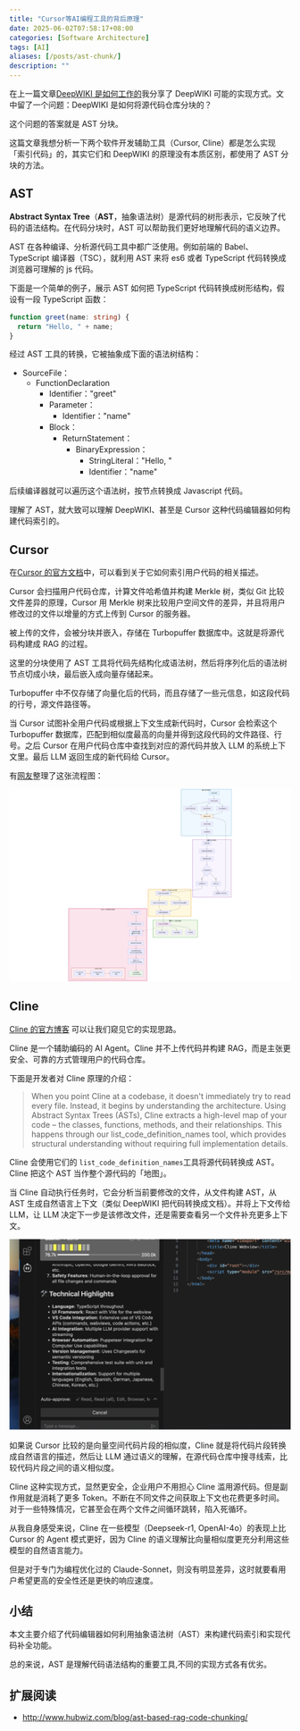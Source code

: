 ```yaml
---
title: "Cursor等AI编程工具的背后原理"
date: 2025-06-02T07:58:17+08:00
categories: [Software Architecture]
tags: [AI]
aliases: [/posts/ast-chunk/]
description: ""
---
```


在上一篇文章[DeepWIKI 是如何工作的](/posts/2025/build-deepwiki)我分享了 DeepWIKI 可能的实现方式。文中留了一个问题：DeepWIKI 是如何将源代码仓库分块的？

这个问题的答案就是 AST 分块。

这篇文章我想分析一下两个软件开发辅助工具（Cursor, Cline）都是怎么实现「索引代码」的，其实它们和 DeepWIKI 的原理没有本质区别，都使用了 AST 分块的方法。

## AST

**Abstract Syntax Tree**（**AST**，抽象语法树）是源代码的树形表示，它反映了代码的语法结构。在代码分块时，AST 可以帮助我们更好地理解代码的语义边界。

AST 在各种编译、分析源代码工具中都广泛使用。例如前端的 Babel、TypeScript 编译器（TSC），就利用 AST 来将 es6 或者 TypeScript 代码转换成浏览器可理解的 js 代码。

下面是一个简单的例子，展示 AST 如何把 TypeScript 代码转换成树形结构，假设有一段 TypeScript 函数：

```typescript
function greet(name: string) {
  return "Hello, " + name;
}
```

经过 AST 工具的转换，它被抽象成下面的语法树结构：

- SourceFile：
  - FunctionDeclaration
    - Identifier："greet"
    - Parameter：
      - Identifier："name"
    - Block：
      - ReturnStatement：
        - BinaryExpression：
          - StringLiteral："Hello, "
          - Identifier："name"

后续编译器就可以遍历这个语法树，按节点转换成 Javascript 代码。

理解了 AST，就大致可以理解 DeepWIKI、甚至是 Cursor 这种代码编辑器如何构建代码索引的。

## Cursor

在[Cursor 的官方文档](https://www.cursor.com/ja/security#codebase-indexing)中，可以看到关于它如何索引用户代码的相关描述。

Cursor 会扫描用户代码仓库，计算文件哈希值并构建 Merkle 树，类似 Git 比较文件差异的原理，Cursor 用 Merkle 树来比较用户空间文件的差异，并且将用户修改过的文件以增量的方式上传到 Cursor 的服务器。

被上传的文件，会被分块并嵌入，存储在 Turbopuffer 数据库中。这就是将源代码构建成 RAG 的过程。

这里的分块使用了 AST 工具将代码先结构化成语法树，然后将序列化后的语法树节点切成小块，最后嵌入成向量存储起来。

Turbopuffer 中不仅存储了向量化后的代码，而且存储了一些元信息，如这段代码的行号，源文件路径等。

当 Cursor 试图补全用户代码或根据上下文生成新代码时，Cursor 会检索这个 Turbopuffer 数据库，匹配到相似度最高的向量并得到这段代码的文件路径、行号。之后 Cursor 在用户代码仓库中查找到对应的源代码并放入 LLM 的系统上下文里。最后 LLM 返回生成的新代码给 Cursor。

有[网友](https://x.com/ProgramerJohann/status/1927296026861252934)整理了这张流程图：

![](/images/ast-chunk/cursor.png)

## Cline

[Cline 的官方博客](https://cline.bot/blog/why-cline-doesnt-index-your-codebase-and-why-thats-a-good-thing) 可以让我们窥见它的实现思路。

Cline 是一个辅助编码的 AI Agent。Cline 并不上传代码并构建 RAG，而是主张更安全、可靠的方式管理用户的代码仓库。

下面是开发者对 Cline 原理的介绍：

> When you point Cline at a codebase, it doesn't immediately try to read every file. Instead, it begins by understanding the architecture. Using Abstract Syntax Trees (ASTs), Cline extracts a high-level map of your code – the classes, functions, methods, and their relationships. This happens through our list_code_definition_names tool, which provides structural understanding without requiring full implementation details.

Cline 会使用它们的 `list_code_definition_names`工具将源代码转换成 AST。Cline 把这个 AST 当作整个源代码的「地图」。

当 Cline 自动执行任务时，它会分析当前要修改的文件，从文件构建 AST，从 AST 生成自然语言上下文（类似 DeepWIKI 把代码转换成文档）。并将上下文传给 LLM，让 LLM 决定下一步是该修改文件，还是需要查看另一个文件补充更多上下文。

![](/images/ast-chunk/cline.png)

如果说 Cursor 比较的是向量空间代码片段的相似度，Cline 就是将代码片段转换成自然语言的描述，然后让 LLM 通过语义的理解，在源代码仓库中搜寻线索，比较代码片段之间的语义相似度。

Cline 这种实现方式，显然更安全，企业用户不用担心 Cline 滥用源代码。但是副作用就是消耗了更多 Token。不断在不同文件之间获取上下文也花费更多时间。对于一些特殊情况，它甚至会在两个文件之间循环跳转，陷入死循环。

从我自身感受来说，Cline 在一些模型（Deepseek-r1, OpenAI-4o）的表现上比 Cursor 的 Agent 模式更好，因为 Cline 的语义理解比向量相似度更充分利用这些模型的自然语言能力。

但是对于专门为编程优化过的 Claude-Sonnet，则没有明显差异，这时就要看用户希望更高的安全性还是更快的响应速度。

## 小结

本文主要介绍了代码编辑器如何利用抽象语法树（AST）来构建代码索引和实现代码补全功能。

总的来说，AST 是理解代码语法结构的重要工具,不同的实现方式各有优劣。

## 扩展阅读

- http://www.hubwiz.com/blog/ast-based-rag-code-chunking/
